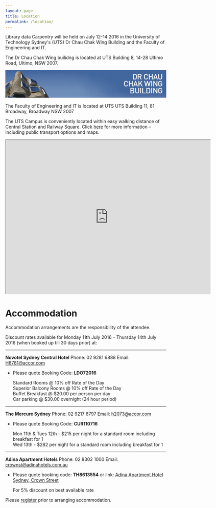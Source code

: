 ```yaml
---
layout: page
title: Location
permalink: /location/
---
```

Library data Carpentry will be held on July 12-14 2016 in the University of Technology Sydney's (UTS) Dr Chau Chak Wing Building and the Faculty of Engineering and IT.

The Dr Chau Chak Wing builidng is located at UTS Building 8, 14-28 Ultimo Road, Ultimo, NSW 2007. 

![alt text](https://github.com/librarydatacarpentry/librarydatacarpentry.github.io/blob/f505d0d5f16699fa56fc2c0d55674601086730ac/location/images/dccw-banner-03.jpg)

The Faculty of Engineering and IT is located at UTS UTS Building 11, 81 Broadway, Broadway NSW 2007

The UTS Campus is conveniently located within easy walking distance of Central Station and Railway Square. Click [here](http://maps.uts.edu.au/directions.cfm) for more information – including public transport options and maps.

<dl>
  <iframe src="https://www.google.com/maps/d/embed?mid=1-jCLPCHPbWc1cR4bG4S5RpPrWU0" width="640" height="480"></iframe>
</dl>

# Accommodation 

Accommodation arrangements are the responsibility of the attendee.

Discount rates available for Monday 11th July 2016  – Thursday 14th July 2016 (when booked up till 30 days prior) at:

***

**Novotel Sydney Central Hotel**     Phone: 02 9281 6888      Email: H8781@accor.com

* Please quote Booking Code: **LDO72016**  
    
    Standard Rooms @ 10% off Rate of the Day  
    Superior Balcony Rooms @ 10% off Rate of the Day  
    Buffet Breakfast @ $20.00 per person per day  
    Car parking @ $30.00 overnight (24 hour period)

***
 
**The Mercure Sydney**     Phone: 02 9217 6797            Email: h2073@accor.com

* Please quote Booking Code: **CUR110716**  
    
    Mon 11th & Tues 12th - $215 per night for a standard room including breakfast for 1  
    Wed 13th - $282 per night for a standard room including breakfast for 1
 
***

**Adina Apartment Hotels**       Phone: 02 8302 1000      Email: crownst@adinahotels.com.au

* Please quote booking code:  **TH8613554** or link: [Adina Apartment Hotel Sydney, Crown Street](https://gc.synxis.com/rez.aspx?hotel=58452&Chain=14687&locale=en-US&promo=TH8613554&arrive=07/12/2016)
    
  For 5% discount on best available rate


Please [register](http://librarydatacarpentry.github.io/register/) prior to arranging accommodation.
